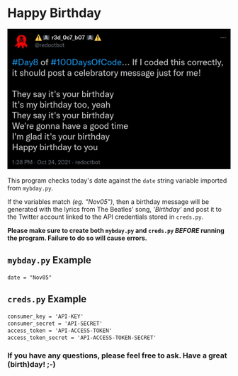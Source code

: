 # Happy Birthday

[![Alt Original test post on Twitter](https://github.com/mx-wolf-1226/happy_birthday/raw/main/preview.png)](https://twitter.com/redoctbot/status/1452371394398810117)

This program checks today's date against the `date` string variable imported from `mybday.py`. 

If the variables match  *(eg. "Nov05")*, then a birthday message will be generated with the lyrics from The Beatles' song, *'Birthday'* 
and post it to the Twitter account linked to the API credentials stored in `creds.py`.

**Please make sure to create both `mybday.py` and `creds.py` *BEFORE* running the program. Failure to do so will cause errors.**


## `mybday.py` Example
```
date = "Nov05"

```


## `creds.py` Example
```
consumer_key = 'API-KEY'
consumer_secret = 'API-SECRET'
access_token = 'API-ACCESS-TOKEN'
access_token_secret = 'API-ACCESS-TOKEN-SECRET'

```

### If you have any questions, please feel free to ask. Have a great (birth)day! ;-)
